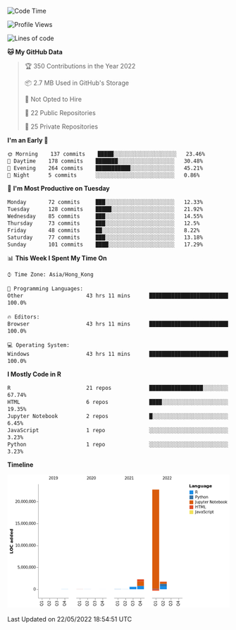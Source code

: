 

<!--**wt12318/wt12318** is a ✨ _special_ ✨ repository because its `README.md` (this file) appears on your GitHub profile.-->

<!--START_SECTION:waka-->
![Code Time](http://img.shields.io/badge/Code%20Time-175%20hrs%2056%20mins-blue)

![Profile Views](http://img.shields.io/badge/Profile%20Views-0-blue)

![Lines of code](https://img.shields.io/badge/From%20Hello%20World%20I%27ve%20Written-27%20Million%20lines%20of%20code-blue)

**🐱 My GitHub Data** 

> 🏆 350 Contributions in the Year 2022
 > 
> 📦 2.7 MB Used in GitHub's Storage 
 > 
> 🚫 Not Opted to Hire
 > 
> 📜 22 Public Repositories 
 > 
> 🔑 25 Private Repositories  
 > 
**I'm an Early 🐤** 

```text
🌞 Morning    137 commits    █████░░░░░░░░░░░░░░░░░░░░   23.46% 
🌆 Daytime    178 commits    ███████░░░░░░░░░░░░░░░░░░   30.48% 
🌃 Evening    264 commits    ███████████░░░░░░░░░░░░░░   45.21% 
🌙 Night      5 commits      ░░░░░░░░░░░░░░░░░░░░░░░░░   0.86%

```
📅 **I'm Most Productive on Tuesday** 

```text
Monday       72 commits     ███░░░░░░░░░░░░░░░░░░░░░░   12.33% 
Tuesday      128 commits    █████░░░░░░░░░░░░░░░░░░░░   21.92% 
Wednesday    85 commits     ███░░░░░░░░░░░░░░░░░░░░░░   14.55% 
Thursday     73 commits     ███░░░░░░░░░░░░░░░░░░░░░░   12.5% 
Friday       48 commits     ██░░░░░░░░░░░░░░░░░░░░░░░   8.22% 
Saturday     77 commits     ███░░░░░░░░░░░░░░░░░░░░░░   13.18% 
Sunday       101 commits    ████░░░░░░░░░░░░░░░░░░░░░   17.29%

```


📊 **This Week I Spent My Time On** 

```text
⌚︎ Time Zone: Asia/Hong_Kong

💬 Programming Languages: 
Other                    43 hrs 11 mins      █████████████████████████   100.0%

🔥 Editors: 
Browser                  43 hrs 11 mins      █████████████████████████   100.0%

💻 Operating System: 
Windows                  43 hrs 11 mins      █████████████████████████   100.0%

```

**I Mostly Code in R** 

```text
R                        21 repos            █████████████████░░░░░░░░   67.74% 
HTML                     6 repos             ████░░░░░░░░░░░░░░░░░░░░░   19.35% 
Jupyter Notebook         2 repos             █░░░░░░░░░░░░░░░░░░░░░░░░   6.45% 
JavaScript               1 repo              ░░░░░░░░░░░░░░░░░░░░░░░░░   3.23% 
Python                   1 repo              ░░░░░░░░░░░░░░░░░░░░░░░░░   3.23%

```


**Timeline**

![Chart not found](https://raw.githubusercontent.com/wt12318/wt12318/main/charts/bar_graph.png) 


 Last Updated on 22/05/2022 18:54:51 UTC
<!--END_SECTION:waka-->


